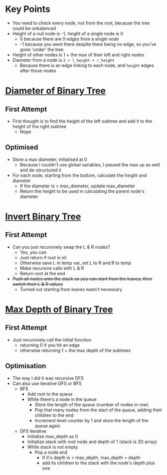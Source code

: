 # Key Points
- You need to check every node, not from the root, because the tree could be unbalanced
- Height of a null node is -1, height of a single node is 0
	- 0 because there are 0 edges from a single node
	- -1 because you went there despite there being no edge, so you've gone 'under' the tree
- Height of other nodes is 1 + the max of their left and right nodes
- Diameter from a node is `2 + l_height + r_height`
	- Because there is an edge linking to each node, and `height` edges after those nodes
	
# [Diameter of Binary Tree](https://leetcode.com/problems/diameter-of-binary-tree/)
## First Attempt
- First thought is to find the height of the left subtree and add it to the height of the right subtree
	- Nope
## Optimised
- Store a max diameter, initialised at 0
	- Because I couldn't use global variables, I passed the max up as well and de-structured it
- For each node, starting from the bottom, calculate the height and diameter
	- If the diameter is > max_diameter, update max_diameter
	- Return the height to be used in calculating the parent node's diameter


# [Invert Binary Tree](https://leetcode.com/problems/invert-binary-tree/description/)

## First Attempt
 - Can you just recursively swap the L & R nodes?
	 - Yes, you can
	 - Just return if root is nil
	 - Otherwise save L in temp var, set L to R and R to temp
	 - Make recursive calls with L & R
	 - Return root at the end
- ~~Push all nodes onto the stack so you can start from the leaves, then switch their L & R values~~
	- Turned out starting from leaves wasn't necessary

# [Max Depth of Binary Tree](https://leetcode.com/problems/maximum-depth-of-binary-tree/description/)

## First Attempt
- Just recursively call the initial function
	- returning 0 if you hit an edge
	- otherwise returning 1 + the max depth of the subtrees

## Optimisation
- The way I did it was recursive DFS
- Can also use iterative DFS or BFS
	- BFS
		- Add root to the queue
		- While there's a node in the queue
			- Store the length of the queue (number of nodes in row)
			- Pop that many nodes from the start of the queue, adding their children to the end
			- Increment level counter by 1 and store the length of the queue again
	- DFS iterative
		- Initialize max_depth as 0
		- Initialize stack with root node and depth of 1 (stack is 2D array)
		- While stack is not empty
			- Pop a node and 
				- If it's depth is > max_depth, max_depth = depth
				- add its children to the stack with the node's depth plus one